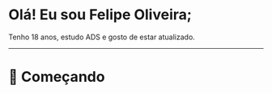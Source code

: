 # Olá! Eu sou Felipe Oliveira;
 Tenho 18 anos, estudo ADS e gosto de estar atualizado.
 ________________________________________________________
# 🚀 Começando
 
